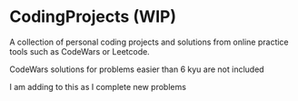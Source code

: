 # CodingProjects (WIP)
A collection of personal coding projects and solutions from online practice tools such as CodeWars or Leetcode.

CodeWars solutions for problems easier than 6 kyu are not included

I am adding to this as I complete new problems
